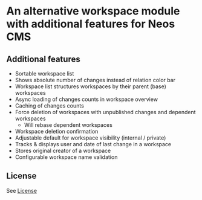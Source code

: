 # An alternative workspace module with additional features for Neos CMS
                                
## Additional features
                           
* Sortable workspace list
* Shows absolute number of changes instead of relation color bar
* Workspace list structures workspaces by their parent (base) workspaces
* Async loading of changes counts in workspace overview
* Caching of changes counts
* Force deletion of workspaces with unpublished changes and dependent workspaces
  * Will rebase dependent workspaces
* Workspace deletion confirmation
* Adjustable default for workspace visibility (internal / private)
* Tracks & displays user and date of last change in a workspace
* Stores original creator of a workspace
* Configurable workspace name validation

## License

See [License](LICENSE.txt)
